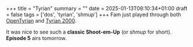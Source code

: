 +++
title = "Tyrian"
summary = ""
date = 2025-01-13T08:10:34+01:00
draft = false
tags = ['dos', 'tyrian', 'shmup']
+++
Fam just played through both [OpenTyrian](https://www.youtube.com/watch?v=EGz7Ez4pgA4&list=PLoa8A9b-8ZhF39qhcrjvv4m8mfuQY7oDg) and [Tyrian 2000](https://www.youtube.com/watch?v=KwzrIBXjeDg&list=PLoa8A9b-8ZhHgi-YSst_EUEIAn8qvj_hT).

It was nice to see such a **classic Shoot-em-Up** (or *shmup* for short).
**Episode 5** airs tomorrow.
